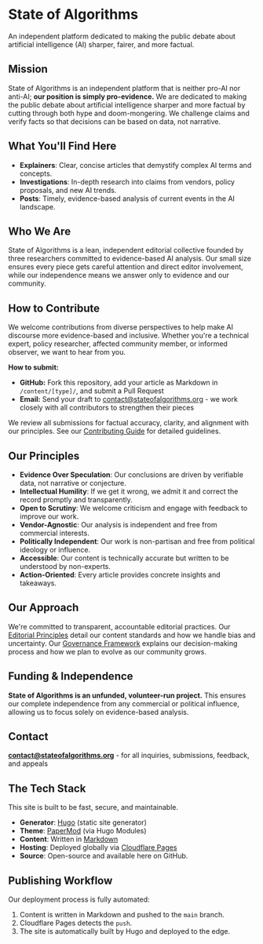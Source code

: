 # State of Algorithms

An independent platform dedicated to making the public debate about artificial intelligence (AI) sharper, fairer, and more factual.

## Mission

State of Algorithms is an independent platform that is neither pro-AI nor anti-AI; **our position is simply pro-evidence.** We are dedicated to making the public debate about artificial intelligence sharper and more factual by cutting through both hype and doom-mongering. We challenge claims and verify facts so that decisions can be based on data, not narrative.

## What You'll Find Here

* **Explainers**: Clear, concise articles that demystify complex AI terms and concepts.
* **Investigations**: In-depth research into claims from vendors, policy proposals, and new AI trends.
* **Posts**: Timely, evidence-based analysis of current events in the AI landscape.

## Who We Are

State of Algorithms is a lean, independent editorial collective founded by three researchers committed to evidence-based AI analysis. Our small size ensures every piece gets careful attention and direct editor involvement, while our independence means we answer only to evidence and our community.

## How to Contribute

We welcome contributions from diverse perspectives to help make AI discourse more evidence-based and inclusive. Whether you're a technical expert, policy researcher, affected community member, or informed observer, we want to hear from you.

**How to submit:**
- **GitHub:** Fork this repository, add your article as Markdown in `/content/[type]/`, and submit a Pull Request
- **Email:** Send your draft to contact@stateofalgorithms.org - we work closely with all contributors to strengthen their pieces

We review all submissions for factual accuracy, clarity, and alignment with our principles. See our [Contributing Guide](CONTRIBUTING.md) for detailed guidelines.

## Our Principles

* **Evidence Over Speculation**: Our conclusions are driven by verifiable data, not narrative or conjecture.
* **Intellectual Humility**: If we get it wrong, we admit it and correct the record promptly and transparently.
* **Open to Scrutiny**: We welcome criticism and engage with feedback to improve our work.
* **Vendor-Agnostic**: Our analysis is independent and free from commercial interests.
* **Politically Independent**: Our work is non-partisan and free from political ideology or influence.
* **Accessible**: Our content is technically accurate but written to be understood by non-experts.
* **Action-Oriented**: Every article provides concrete insights and takeaways.

## Our Approach

We're committed to transparent, accountable editorial practices. Our [Editorial Principles](EDITORIAL_PRINCIPLES.md) detail our content standards and how we handle bias and uncertainty. Our [Governance Framework](GOVERNANCE.md) explains our decision-making process and how we plan to evolve as our community grows.

## Funding & Independence

**State of Algorithms is an unfunded, volunteer-run project.** This ensures our complete independence from any commercial or political influence, allowing us to focus solely on evidence-based analysis.

## Contact

**contact@stateofalgorithms.org** - for all inquiries, submissions, feedback, and appeals

## The Tech Stack

This site is built to be fast, secure, and maintainable.
* **Generator**: [Hugo](https://gohugo.io/) (static site generator)
* **Theme**: [PaperMod](https://github.com/adityatelange/hugo-PaperMod) (via Hugo Modules)
* **Content**: Written in [Markdown](https://www.markdownguide.org/)
* **Hosting**: Deployed globally via [Cloudflare Pages](https://pages.cloudflare.com/)
* **Source**: Open-source and available here on GitHub.

## Publishing Workflow

Our deployment process is fully automated:
1. Content is written in Markdown and pushed to the `main` branch.
2. Cloudflare Pages detects the `push`.
3. The site is automatically built by Hugo and deployed to the edge.
